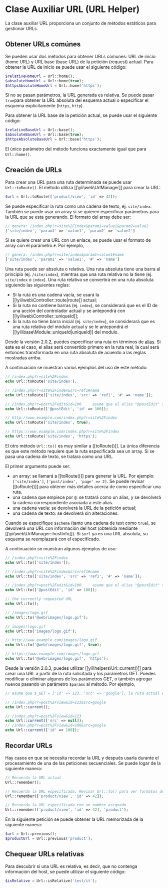 Clase Auxiliar URL (URL Helper)
===============================

La clase auxiliar URL proporciona un conjunto de métodos estáticos para gestionar URLs.


## Obtener URLs comúnes <span id="getting-common-urls"></span>

Se pueden usar dos métodos para obtener URLs comunes: URL de inicio (home URL) y URL base (base URL) de la petición
(request) actual. Para obtener la URL de inicio se puede usar el siguiente código:

```php
$relativeHomeUrl = Url::home();
$absoluteHomeUrl = Url::home(true);
$httpsAbsoluteHomeUrl = Url::home('https');
```

Si no se pasan parámetros, la URL generada es relativa. Se puede pasar `true`para obtener la URL absoluta del
esquema actual o especificar el esquema explícitamente (`https`, `http`).

Para obtener la URL base de la petición actual, se puede usar el siguiente código:

```php
$relativeBaseUrl = Url::base();
$absoluteBaseUrl = Url::base(true);
$httpsAbsoluteBaseUrl = Url::base('https');
```

El único parámetro del método funciona exactamente igual que para `Url::home()`.


## Creación de URLs <span id="creating-urls"></span>

Para crear una URL para una ruta determinada se puede usar `Url::toRoute()`. El método utiliza [[\yii\web\UrlManager]]
para crear la URL:

```php
$url = Url::toRoute(['product/view', 'id' => 42]);
```

Se puede especificar la ruta como una cadena de texto, ej. `site/index`. También se puede usar un array si se
quieren especificar parámetros para la URL que se esta generando. El formato del array debe ser:

```php
// genera: /index.php?r=site%2Findex&param1=value1&param2=value2
['site/index', 'param1' => 'value1', 'param2' => 'value2']
```

Si se quiere crear una URL con un enlace, se puede usar el formato de array con el parámetro `#`. Por ejemplo,

```php
// genera: /index.php?r=site/index&param1=value1#name
['site/index', 'param1' => 'value1', '#' => 'name']
```

Una ruta puede ser absoluta o relativa. Una ruta absoluta tiene una barra al principio (ej. `/site/index`), mientras que una ruta relativa
no la tiene (ej. `site/index` o `index`). Una ruta relativa se convertirá en una ruta absoluta siguiendo las siguientes reglas:

- Si la ruta es una cadena vacía, se usará la [[\yii\web\Controller::route|route]] actual;
- Si la ruta no contiene barras (ej. `index`), se considerará que es el ID de una acción del controlador actual y
  se antepondrá con [[\yii\web\Controller::uniqueId]];
- Si la ruta no tiene barra inicial (ej. `site/index`), se considerará que es una ruta relativa del modulo actual y
  se le antepondrá el [[\yii\base\Module::uniqueId|uniqueId]] del modulo.

Desde la versión 2.0.2, puedes especificar una ruta en términos de [alias](concept-aliases.md). Si este es el caso,
el alias será convertido primero en la ruta real, la cual será entonces transformada en una ruta absoluta de acuerdo
a las reglas mostradas arriba.

A continuación se muestran varios ejemplos del uso de este método:

```php
// /index.php?r=site%2Findex
echo Url::toRoute('site/index');

// /index.php?r=site%2Findex&src=ref1#name
echo Url::toRoute(['site/index', 'src' => 'ref1', '#' => 'name']);

// /index.php?r=post%2Fedit&id=100     asume que el alias "@postEdit" se definió como "post/edit"
echo Url::toRoute(['@postEdit', 'id' => 100]);

// http://www.example.com/index.php?r=site%2Findex
echo Url::toRoute('site/index', true);

// https://www.example.com/index.php?r=site%2Findex
echo Url::toRoute('site/index', 'https');
```

El otro método `Url::to()` es muy similar a [[toRoute()]]. La única diferencia es que este método requiere que la ruta
especificada sea un array. Si se pasa una cadena de texto, se tratara como una URL.

El primer argumento puede ser:

- un array: se llamará a [[toRoute()]] para generar la URL. Por ejemplo: `['site/index']`,
  `['post/index', 'page' => 2]`. Se puede revisar [[toRoute()]] para obtener más detalles acerca de como especificar
  una ruta.
- una cadena que empiece por `@`: se tratará como un alias, y se devolverá la cadena correspondiente asociada a este
  alias.
- una cadena vacía: se devolverá la URL de la petición actual;
- una cadena de texto: se devolverá sin alteraciones.

Cuando se especifique `$schema` (tanto una cadena de text como `true`), se devolverá una URL con información del host
(obtenida mediante [[\yii\web\UrlManager::hostInfo]]). Si `$url` ya es una URL absoluta, su esquema se reemplazará con
el especificado.

A continuación se muestran algunos ejemplos de uso:

```php
// /index.php?r=site%2Findex
echo Url::to(['site/index']);

// /index.php?r=site%2Findex&src=ref1#name
echo Url::to(['site/index', 'src' => 'ref1', '#' => 'name']);

// /index.php?r=post%2Fedit&id=100     asume que el alias "@postEdit" se definió como "post/edit"
echo Url::to(['@postEdit', 'id' => 100]);

// the currently requested URL
echo Url::to();

// /images/logo.gif
echo Url::to('@web/images/logo.gif');

// images/logo.gif
echo Url::to('images/logo.gif');

// http://www.example.com/images/logo.gif
echo Url::to('@web/images/logo.gif', true);

// https://www.example.com/images/logo.gif
echo Url::to('@web/images/logo.gif', 'https');
```

Desde la versión 2.0.3, puedes utilizar [[yii\helpers\Url::current()]] para crear una URL a partir de la ruta
solicitada y los parámetros GET. Puedes modificar o eliminar algunos de los parámetros GET, o también agregar nuevos
pasando un parámetro `$params` al método. Por ejemplo,

```php
// asume que $_GET = ['id' => 123, 'src' => 'google'], la ruta actual es "post/view"

// /index.php?r=post%2Fview&id=123&src=google
echo Url::current();

// /index.php?r=post%2Fview&id=123
echo Url::current(['src' => null]);
// /index.php?r=post%2Fview&id=100&src=google
echo Url::current(['id' => 100]);
```


## Recordar URLs <span id="remember-urls"></span>

Hay casos en que se necesita recordar la URL y después usarla durante el procesamiento de una de las peticiones
secuenciales. Se puede logar de la siguiente manera:

```php
// Recuerda la URL actual
Url::remember();

// Recuerda la URL especificada. Revisar Url::to() para ver formatos de argumentos.
Url::remember(['product/view', 'id' => 42]);

// Recuerda la URL especificada con un nombre asignado
Url::remember(['product/view', 'id' => 42], 'product');
```

En la siguiente petición se puede obtener la URL memorizada de la siguiente manera:

```php
$url = Url::previous();
$productUrl = Url::previous('product');
```

## Chequear URLs relativas <span id="checking-relative-urls"></span>

Para descubrir si una URL es relativa, es decir, que no contenga información del host, se puede utilizar el siguiente código:

```php
$isRelative = Url::isRelative('test/it');
```
